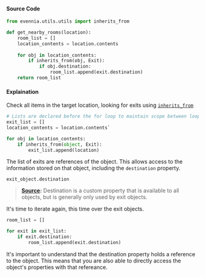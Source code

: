 #### Source Code
```python
from evennia.utils.utils import inherits_from

def get_nearby_rooms(location):
    room_list = []
    location_contents = location.contents
    
    for obj in location_contents:
        if inherits_from(obj, Exit):
            if obj.destination:
                room_list.append(exit.destination)
    return room_list
```

#### Explaination
Check all items in the target location, looking for exits using [`inherits_from`](https://github.com/evennia/evennia/blob/master/evennia/utils/utils.py#L941)

```python
# Lists are declared before the for loop to maintain scope between loops.
exit_list = [] 
location_contents = location.contents`

for obj in location_contents:
    if inherits_from(object, Exit):
        exit_list.append(location)
```

The list of exits are references of the object. This allows access to the information stored on that object, including the `destination` property.

`exit_object.destination`
> **[Source](https://www.evennia.com/docs/latest/Objects.html#properties-and-functions-on-objects):** Destination is a custom property that is available to all objects, but is generally only used by exit objects.

It's time to iterate again, this time over the exit objects.

```python
room_list = []

for exit in exit_list:
    if exit.destination:
        room_list.append(exit.destination)
```

It's important to understand that the destination property holds a reference to the object. This means that you are also able to directly access the object's properties with that refereance.